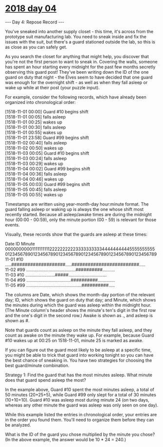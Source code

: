 # [2018 day 04](https://adventofcode.com/2018/day/4)

--- Day 4: Repose Record ---

You've sneaked into another supply closet - this time, it's across from the prototype suit manufacturing lab. You need to sneak inside and fix the issues with the suit, but there's a guard stationed outside the lab, so this is as close as you can safely get.

As you search the closet for anything that might help, you discover that you're not the first person to want to sneak in.  Covering the walls, someone has spent an hour starting every midnight for the past few months secretly observing this guard post!  They've been writing down the ID of the one guard on duty that night - the Elves seem to have decided that one guard was enough for the overnight shift - as well as when they fall asleep or wake up while at their post (your puzzle input).

For example, consider the following records, which have already been organized into chronological order:

[1518-11-01 00:00] Guard #10 begins shift\
[1518-11-01 00:05] falls asleep\
[1518-11-01 00:25] wakes up\
[1518-11-01 00:30] falls asleep\
[1518-11-01 00:55] wakes up\
[1518-11-01 23:58] Guard #99 begins shift\
[1518-11-02 00:40] falls asleep\
[1518-11-02 00:50] wakes up\
[1518-11-03 00:05] Guard #10 begins shift\
[1518-11-03 00:24] falls asleep\
[1518-11-03 00:29] wakes up\
[1518-11-04 00:02] Guard #99 begins shift\
[1518-11-04 00:36] falls asleep\
[1518-11-04 00:46] wakes up\
[1518-11-05 00:03] Guard #99 begins shift\
[1518-11-05 00:45] falls asleep\
[1518-11-05 00:55] wakes up

Timestamps are written using year-month-day hour:minute format. The guard falling asleep or waking up is always the one whose shift most recently started. Because all asleep/awake times are during the midnight hour (00:00 - 00:59), only the minute portion (00 - 59) is relevant for those events.

Visually, these records show that the guards are asleep at these times:

Date   ID   Minute\
            000000000011111111112222222222333333333344444444445555555555\
            012345678901234567890123456789012345678901234567890123456789\
11-01  #10  .....####################.....#########################.....\
11-02  #99  ........................................##########..........\
11-03  #10  ........................#####...............................\
11-04  #99  ....................................##########..............\
11-05  #99  .............................................##########.....

The columns are Date, which shows the month-day portion of the relevant day; ID, which shows the guard on duty that day; and Minute, which shows the minutes during which the guard was asleep within the midnight hour.  (The Minute column's header shows the minute's ten's digit in the first row and the one's digit in the second row.) Awake is shown as ., and asleep is shown as #.

Note that guards count as asleep on the minute they fall asleep, and they count as awake on the minute they wake up. For example, because Guard #10 wakes up at 00:25 on 1518-11-01, minute 25 is marked as awake.

If you can figure out the guard most likely to be asleep at a specific time, you might be able to trick that guard into working tonight so you can have the best chance of sneaking in.  You have two strategies for choosing the best guard/minute combination.

Strategy 1: Find the guard that has the most minutes asleep. What minute does that guard spend asleep the most?

In the example above, Guard #10 spent the most minutes asleep, a total of 50 minutes (20+25+5), while Guard #99 only slept for a total of 30 minutes (10+10+10). Guard #10 was asleep most during minute 24 (on two days, whereas any other minute the guard was asleep was only seen on one day).

While this example listed the entries in chronological order, your entries are in the order you found them. You'll need to organize them before they can be analyzed.

What is the ID of the guard you chose multiplied by the minute you chose? (In the above example, the answer would be 10 * 24 = 240.)